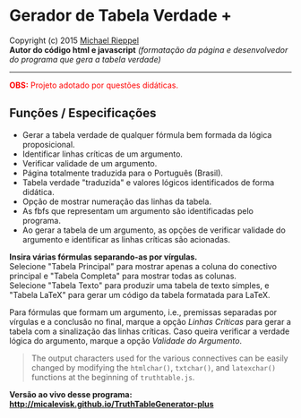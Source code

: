 # Gerador de Tabela Verdade +

Copyright (c) 2015 [Michael Rieppel](https://github.com/mrieppel/TruthTableGenerator "Github page")<br>
**Autor do código html e javascript** _(formatação da página e desenvolvedor do programa que gera a tabela verdade)_

----

<span style="color:red">**OBS:** Projeto adotado por questões didáticas.</span>

## Funções / Especificações
- Gerar a tabela verdade de qualquer fórmula bem formada da lógica proposicional.
- Identificar linhas críticas de um argumento.
- Verificar validade de um argumento.
- Página totalmente traduzida para o Português (Brasil).
- Tabela verdade "traduzida" e valores lógicos identificados de forma didática.
- Opção de mostrar numeração das linhas da tabela.
- As fbfs que representam um argumento são identificadas pelo programa.
- Ao gerar a tabela de um argumento, as opções de verificar validade do argumento e identificar as linhas críticas são acionadas.

**Insira várias fórmulas separando-as por vírgulas.**<br>
Selecione "Tabela Principal" para mostrar apenas a coluna do conectivo principal e "Tabela Completa" para mostrar todas as colunas.<br>
Selecione "Tabela Texto" para produzir uma tabela de texto simples, e "Tabela LaTeX" para gerar um código da tabela formatada para LaTeX.

Para fórmulas que formam um argumento, i.e., premissas separadas por vírgulas e a conclusão no final, marque a opção *Linhas Críticas* para gerar a tabela com a sinalização das linhas críticas. Caso queira verificar a verdade lógica do argumento, marque a opção *Validade do Argumento*.

>The output characters used for the various connectives can be easily changed by modifying the `htmlchar()`, `txtchar()`, and `latexchar()`
functions at the beginning of `truthtable.js`.



__Versão ao vivo desse programa: http://micalevisk.github.io/TruthTableGenerator-plus__
